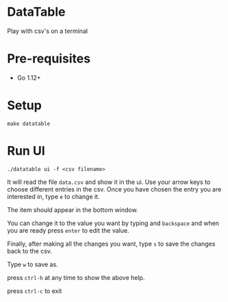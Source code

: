 # DataTable

Play with csv's on a terminal

# Pre-requisites

- Go 1.12+ 

# Setup
    
    make datatable
    
# Run UI

    ./datatable ui -f <csv filename>
    
It will read the file `data.csv`  and show it in the ui.
Use your arrow keys to choose different entries in the csv.
Once you have chosen the entry you are interested in, type `e` to change it.

The item should appear in the bottom window.

You can change it to the value you want by typing and `backspace` and when you are ready press `enter`
to edit the value.

Finally, after making all the changes you want, type `s` to save the changes back to the csv.

Type `w` to save as.

press `ctrl-h` at any time  to show the above help.

press `ctrl-c` to exit
